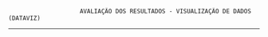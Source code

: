                         AVALIAÇÃO DOS RESULTADOS - VISUALIZAÇÃO DE DADOS (DATAVIZ)
-----------------------------------------------------------------------           
         